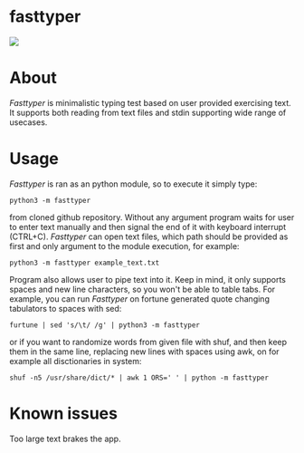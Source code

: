 # fasttyper
[![](https://github.com/ickyicky/fasttyper/blob/main/doc/example.png?raw=true)](https://github.com/ickyicky/fasttyper)

# About

_Fasttyper_ is minimalistic typing test based on user provided exercising text. It supports both reading from text files and stdin supporting wide range of usecases.

# Usage

_Fasttyper_ is ran as an python module, so to execute it simply type:

`python3 -m fasttyper`

from cloned github repository. Without any argument program waits for user to enter text manually and then signal the end of it with keyboard interrupt (CTRL+C). _Fasttyper_ can open text files, which path should be provided as first and only argument to the module execution, for example:

`python3 -m fasttyper example_text.txt`

Program also allows user to pipe text into it. Keep in mind, it only supports spaces and new line characters, so you won't be able to table tabs. For example, you can run _Fasttyper_ on fortune generated quote changing tabulators to spaces with sed:

`furtune | sed 's/\t/ /g' | python3 -m fasttyper`

or if you want to randomize words from given file with shuf, and then keep them in the same line, replacing new lines with spaces using awk, on for example all disctionaries in system:

`shuf -n5 /usr/share/dict/* | awk 1 ORS=' ' | python -m fasttyper`

# Known issues

Too large text brakes the app.
